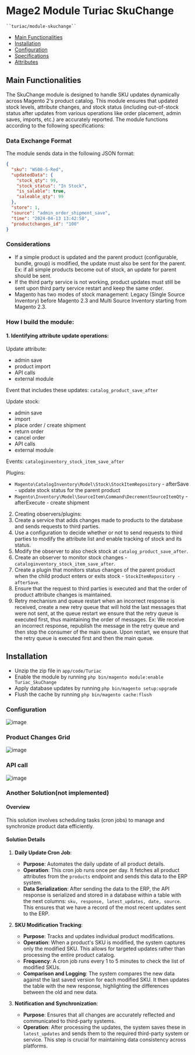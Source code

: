 # Mage2 Module Turiac SkuChange

    ``turiac/module-skuchange``

 - [Main Functionalities](#markdown-header-main-functionalities)
 - [Installation](#markdown-header-installation)
 - [Configuration](#markdown-header-configuration)
 - [Specifications](#markdown-header-specifications)
 - [Attributes](#markdown-header-attributes)


## Main Functionalities
The SkuChange module is designed to handle SKU updates dynamically across Magento 2's product catalog. This module ensures that updated stock levels, attribute changes, and stock status (including out-of-stock status after updates from various operations like order placement, admin saves, imports, etc.) are accurately reported. The module functions according to the following specifications:

### Data Exchange Format
The module sends data in the following JSON format:
```json
{
  "sku": "WS08-S-Red",
  "updatedData": {
    "stock_qty": 99,
    "stock_status": "In Stock",
    "is_salable": true,
    "saleable_qty": 99
  },
  "store": 1,
  "source": "admin_order_shipment_save",
  "time": "2024-04-13 13:42:50",
  "productchanges_id": "100"
}
```

### Considerations
- If a simple product is updated and the parent product (configurable, bundle, group) is modified, the update must also be sent for the parent. Ex: if all simple products become out of stock, an update for parent should be sent.
- If the third party service is not working, product updates must still be sent upon third party service restart and keep the same order.
- Magento has two modes of stock management: Legacy (Single Source Inventory) before Magento 2.3 and Multi Source Inventory starting from Magento 2.3.


### How I build the module:

#### 1. Identifying attribute update operations:

Update attribute:
- admin save
- product import
- API calls
- external module

Event that includes these updates: `catalog_product_save_after`

Update stock:
- admin save
- import
- place order / create shipment
- return order
- cancel order
- API calls
- external module

Events:
`cataloginventory_stock_item_save_after`

Plugins:
- `Magento\CatalogInventory\Model\Stock\StockItemRepository` - afterSave - update stock status for the parent product
- `Magento\Inventory\Model\SourceItem\Command\DecrementSourceItemQty` - afterExecute - create shipment

2. Creating observers/plugins:
3. Create a service that adds changes made to products to the database and sends requests to third parties.
4. Use a configuration to decide whether or not to send requests to third parties to modify the attribute list and enable tracking of stock and its status.
5. Modify the observer to also check stock at `catalog_product_save_after`.
6. Create an observer to monitor stock changes - `cataloginventory_stock_item_save_after`.
7. Create a plugin that monitors status changes of the parent product when the child product enters or exits stock - `StockItemRepository - afterSave`.
8. Ensure that the request to third parties is executed and that the order of product attribute changes is maintained.
9. Retry mechanism and queue restart when an incorrect response is received, create a new retry queue that will hold the last messages that were not sent, at the queue restart we ensure that the retry queue is executed first, thus maintaining the order of messages. Ex: We receive an incorrect response, republish the message in the retry queue and then stop the consumer of the main queue. Upon restart, we ensure that the retry queue is executed first and then the main queue.

## Installation

 - Unzip the zip file in `app/code/Turiac`
 - Enable the module by running `php bin/magento module:enable Turiac_SkuChange`
 - Apply database updates by running `php bin/magento setup:upgrade`
 - Flush the cache by running `php bin/magento cache:flush`

### Configuration

![image](https://github.com/luci0130/magento-product-changes-feed/assets/106905746/2c45b2d0-c19d-43a8-88a9-30193721aadc)

### Product Changes Grid

![image](https://github.com/luci0130/magento-product-changes-feed/assets/106905746/7bb789cb-2c9d-450a-b0e4-b71317efe95b)

### API call

![image](https://github.com/luci0130/magento-product-changes-feed/assets/106905746/bbed7b68-e18c-47ed-891e-067d5f697491)


### Another Solution(not implemented)

#### Overview
This solution involves scheduling tasks (cron jobs) to manage and synchronize product data efficiently.

#### Solution Details

1. **Daily Update Cron Job**:
	- **Purpose**: Automates the daily update of all product details.
	- **Operation**: This cron job runs once per day. It fetches all product attributes from the `products` endpoint and sends this data to the ERP system.
	- **Data Serialization**: After sending the data to the ERP, the API response is serialized and stored in a database within a table with the next columns: `sku, response, latest_updates, date, source`. This ensures that we have a record of the most recent updates sent to the ERP.

2. **SKU Modification Tracking**:
	- **Purpose**: Tracks and updates individual product modifications.
	- **Operation**: When a product's SKU is modified, the system captures only the modified SKU. This allows for targeted updates rather than processing the entire product catalog.
	- **Frequency**: A cron job runs every 1 to 5 minutes to check the list of modified SKUs.
	- **Comparison and Logging**: The system compares the new data against the last saved version for each modified SKU. It then updates the table with the new response, highlighting the differences between the old and new data.

3. **Notification and Synchronization**:
	- **Purpose**: Ensures that all changes are accurately reflected and communicated to third-party systems.
	- **Operation**: After processing the updates, the system saves these in `latest_updates` and sends them to the required third-party system or service. This step is crucial for maintaining data consistency across platforms.





